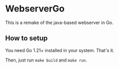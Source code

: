 # WebserverGo

This is a remake of the java-based webserver in Go.

## How to setup

You need Go 1.21+ installed in your system. That's it.

Then, just run `make build` and `make run`.
